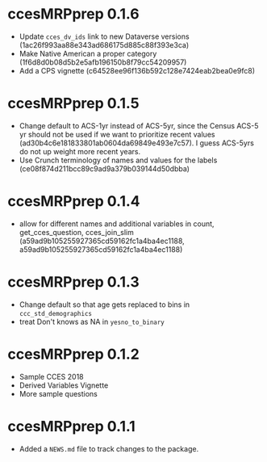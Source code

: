 # ccesMRPprep 0.1.6

* Update `cces_dv_ids` link to new Dataverse versions (1ac26f993aa88e343ad686175d885c88f393e3ca)
* Make Native American a proper category (1f6d8d0b08d5b2e5afb196150b8f79cc54209957)
* Add a CPS vignette (c64528ee96f136b592c128e7424eab2bea0e9fc8)

# ccesMRPprep 0.1.5

* Change default to ACS-1yr instead of ACS-5yr, since the Census ACS-5 yr should not be used if we want to prioritize recent values (ad30b4c6e181833801ab0604da69849e493e7c57). I guess ACS-5yrs do not up weight more recent years. 
* Use Crunch terminology of names and values for the labels (ce08f874d211bcc89c9ad9a379b039144d50dbba)

# ccesMRPprep 0.1.4

* allow for different names and additional variables in count, get_cces_question, cces_join_slim (a59ad9b105255927365cd59162fc1a4ba4ec1188, a59ad9b105255927365cd59162fc1a4ba4ec1188)

# ccesMRPprep 0.1.3

* Change default so that age gets replaced to bins in `ccc_std_demographics` 
* treat Don't knows as NA in `yesno_to_binary`

# ccesMRPprep 0.1.2

* Sample CCES 2018
* Derived Variables Vignette
* More sample questions


# ccesMRPprep 0.1.1

* Added a `NEWS.md` file to track changes to the package.

